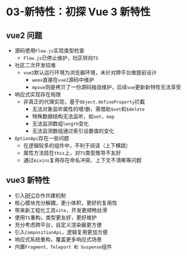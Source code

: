 # 03-新特性：初探 Vue 3 新特性

## vue2 问题

- 源码使用`Flow.js`实现类型检查
  - `Flow.js`已停止维护，社区转向`TS`
- 社区二次开发较难
  - `vue2`默认运行环境为浏览器环境，未针对跨平台做提前设计
    - `weex`直接在`vue2`源码中维护
    - `mpvue`则是拷贝了一份源码独自维护，后续`vue`更新新特性无法享受
- 响应式实现存在局限
  - 非真正的代理实现，基于`Object.defineProperty`拦截
    - 无法对象监听属性的增/删，需借助`$set`和`$delete`
    - 特殊数据结构无法监听，如`set`、`map`
    - 无法监测数组`length`变化
    - 无法监测数组通过索引设置值的变化
- `OptionApi`存在一些问题
  - 在逻辑较多的组件中，不利于阅读（上下横跳）
  - 属性方法挂在`this`上，对`TS`类型推导不友好
  - 通过`mixins`复用存在命名冲突、上下文不清晰等问题

## vue3 新特性

- 引入[RFC](https://github.com/vuejs/rfcs)合作共建机制
- 核心模块充分解耦，更小体积，更好的复用性
- 带来新工程化工具`vite`，开发更顺畅丝滑
- 使用`TS`重构，类型更友好，更好维护
- 充分考虑跨平台，自定义渲染器更方便
- 引入`CompositionApi`，逻辑复用更加方便
- 响应式系统重构，覆盖更多响应式场景
- 内置`Fragment、Teleport 和 Suspense`组件
